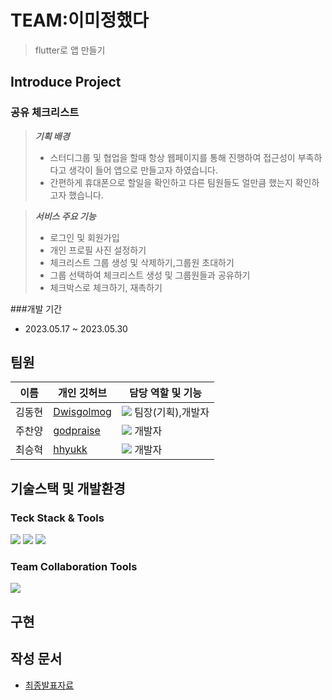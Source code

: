 # TEAM:이미정했다
> flutter로 앱 만들기
## Introduce Project
### 공유 체크리스트
> **_기획 배경_**
> - 스터디그룹 및 협업을 할때 항상 웹페이지를 통해 진행하여 접근성이 부족하다고 생각이 들어 앱으로 만들고자 하였습니다.
> - 간편하게 휴대폰으로 할일을 확인하고 다른 팀원들도 얼만큼 했는지 확인하고자 했습니다.

> **_서비스 주요 기능_**  
> - 로그인 및 회원가입
> - 개인 프로필 사진 설정하기
> - 체크리스트 그룹 생성 및 삭제하기,그룹원 초대하기
> - 그룹 선택하여 체크리스트 생성 및 그룹원들과 공유하기
> - 체크박스로 체크하기, 재촉하기

###개발 기간
- 2023.05.17 ~ 2023.05.30

## 팀원
| 이름   | 개인 깃허브                                     | 담당 역할 및 기능                                                                                                                                          |
| ------ | ----------------------------------------------- | ---------------------------------------------------------------------------------------------------------------------------------------------------------- |
| 김동현 | [Dwisgolmog](https://github.com/Dwisgolmog) | <img src="https://img.shields.io/badge/developer-blue?style=flat"> 팀장(기획),개발자                                                                                           |
| 주찬양 | [godpraise](https://github.com/godpraise)           | <img src="https://img.shields.io/badge/developer-blue?style=flat"> 개발자               |
| 최승혁 | [hhyukk](https://github.com/hhyukk)         | <img src="https://img.shields.io/badge/developer-blue?style=flat"> 개발자                                                          |

## 기술스택 및 개발환경
### Teck Stack & Tools
<div>
  <img src="https://img.shields.io/badge/flutter-02569B?style=for-the-badge&logo=flutter&logoColor=white">
  <img src="https://img.shields.io/badge/Android Studio-3DDC84?style=for-the-badge&logo=Android Studio&logoColor=white"/>
  <img src="https://img.shields.io/badge/Firebase-FFCA28?style=for-the-badge&logo=firebase&logoColor=black"/>
</div>

### Team Collaboration Tools
<div>
  <img src="https://img.shields.io/badge/GitHub-181717?style=for-the-badge&logo=github&logoColor=white">
</div>

## 구현

## 작성 문서
- [최종발표자료](https://github.com/Dwisgolmog/checkList/files/12471175/default.pptx)
